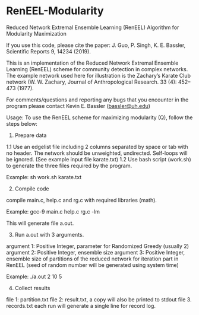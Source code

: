 # RenEEL-Modularity
Reduced Network Extremal Ensemble Learning (RenEEL) Algorithm for Modularity Maximization 

If you use this code, please cite the paper:
J. Guo, P. Singh, K. E. Bassler, Scientific Reports 9, 14234 (2019).

This is an implementation of the Reduced Network Extremal Ensemble Learning (RenEEL) scheme for community detection in complex networks. The example network used here for illustration is the Zachary’s Karate Club network (W. W. Zachary, Journal of Anthropological Research. 33 (4): 452–473 (1977).

For comments/questions and reporting any bugs that you encounter in the program please contact Kevin E. Bassler (bassler@uh.edu)

Usage: 
To use the RenEEL scheme for maximizing modularity (Q), follow the steps below:

1. Prepare data

1.1 Use an edgelist file including 2 columns separated by space or tab with no header. The network should be unweighted, undirected. Self-loops will be ignored. 
(See example input file karate.txt)
1.2 Use bash script (work.sh) to generate the three files required by the program. 

Example:
	sh work.sh karate.txt 


2. Compile code

compile main.c, help.c and rg.c with required libraries (math).

Example:
	gcc-9 main.c help.c rg.c  -lm

This will generate file a.out.

3. Run a.out with 3 arguments.

argument 1: Positive Integer, parameter for Randomized Greedy  (usually 2)
argument 2: Positive Integer, ensemble size
argument 3: Positive Integer, ensemble size of partitions of the reduced network for iteration part in RenEEL
(seed of random number will be generated using system time)

Example:
	./a.out 2 10 5 

4. Collect results

file 1: partition.txt 
file 2: result.txt, a copy will also be printed to stdout
file 3. records.txt each run will generate a single line for record log.
